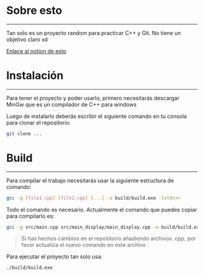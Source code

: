 
# Sobre esto
---
Tan solo es un proyecto random para practicar C++ y Git. No tiene un objetivo claro xd

[Enlace al notion de esto](https://www.notion.so/TP-Git-7a4dcc386ec947aa96892afaa07a06c3?pvs=4)

# Instalación
---

Para tener el proyecto y poder usarlo, primero necesitarás descargar MinGw que es un compilador de C++ para windows

Luego de instalarlo deberás escribir el siguiente comando en tu consola para clonar el repositorio:

```bash
git clone ...
```

# Build
---

Para compilar el trabajo necesitarás usar la siguiente estructura de comando:

```bash
gcc -g [file1.cpp] [file2.cpp] [...] -o build/build.exe -lstdc++
```

Todo el comando es necesario. Actualmente el comando que puedes copiar para compilarlo es:

```bash
gcc -g src/main.cpp src/main_display/main_display.cpp -o build/build.exe -lstdc++
```

> Si has hechos cambios en el repositorio añadiendo archivos .cpp, por favor actualiza el nuevo comando en este archivo

Para ejecutar el proyecto tan solo usa:
```bash
./build/build.exe
```
